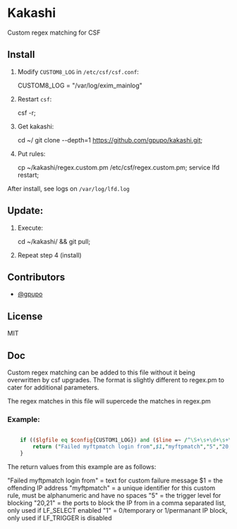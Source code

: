 # Kakashi

Custom regex matching for CSF

## Install

1) Modify ``CUSTOM8_LOG`` in ``/etc/csf/csf.conf``:

    CUSTOM8_LOG = "/var/log/exim_mainlog"

2) Restart ``csf``:

    csf -r;

3) Get kakashi:

    cd ~/
    git clone --depth=1 https://github.com/gpupo/kakashi.git;

4) Put rules:

    cp ~/kakashi/regex.custom.pm /etc/csf/regex.custom.pm;
    service lfd restart;


After install, see logs on ``/var/log/lfd.log``


## Update:

1) Execute:

    cd ~/kakashi/ && git pull;

2) Repeat step 4 (install)

## Contributors

- [@gpupo](https://github.com/gpupo)

## License

MIT


## Doc

Custom regex matching can be added to this file without it being overwritten
by csf upgrades. The format is slightly different to regex.pm to cater for
additional parameters.

The regex matches in this file will supercede the matches in regex.pm

### Example:

```PERL

	if (($lgfile eq $config{CUSTOM1_LOG}) and ($line =~ /^\S+\s+\d+\s+\S+ \S+ pure-ftpd: \(\?\@(\d+\.\d+\.\d+\.\d+)\) \[WARNING\] Authentication failed for user/)) {
		return ("Failed myftpmatch login from",$1,"myftpmatch","5","20,21","1");
	}

```

The return values from this example are as follows:

"Failed myftpmatch login from" = text for custom failure message
$1 = the offending IP address
"myftpmatch" = a unique identifier for this custom rule, must be alphanumeric and have no spaces
"5" = the trigger level for blocking
"20,21" = the ports to block the IP from in a comma separated list, only used if LF_SELECT enabled
"1" = 0/temporary or 1/permanant IP block, only used if LF_TRIGGER is disabled
